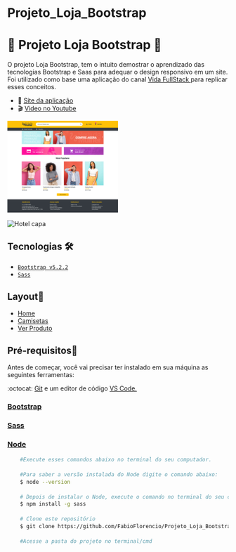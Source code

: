 # Projeto_Loja_Bootstrap

# :dress: Projeto Loja Bootstrap :handbag: 

<p>O projeto Loja Bootstrap, tem o intuito demostrar o aprendizado das tecnologias Bootstrap e Saas para adequar o design responsivo em um site. Foi utilizado como base uma aplicação do canal <a href="https://www.youtube.com/playlist?list=PLMy95_4XE08MT1Af0gtvH-vI8D95exF0y"> Vida FullStack </a> para replicar esses conceitos.</p>


* :rocket: [Site da aplicação](https://fabioflorencio.github.io/Projeto_Loja_Bootstrap/)
* :clapper: [Video no Youtube](https://www.youtube.com/watch?v=8QHxcOjpelY)

<a href="https://www.youtube.com/watch?v=8QHxcOjpelY"><img alt="Hotel capa" src="./Layout/Home.jpg" width="50%"></a>



<img alt="Hotel capa" src="./Layout/esbocoLayout3.png" width="50%">

## Tecnologias :hammer_and_wrench: 

* [`Bootstrap v5.2.2`](#bootstrap)
* [`Sass`](#sass)

##  Layout:art:

- <a href="./Layout/Home.jpg">Home</a>
- <a href="./Layout/Mais Produtos.jpg">Camisetas</a>
- <a href="./Layout/Ver produto.jpg">Ver Produto</a>


## Pré-requisitos:mag_right:

<p>Antes de começar, você vai precisar ter instalado em sua máquina as seguintes ferramentas:</p>
<p>:octocat: <a href="https://git-scm.com/downloads">Git</a> e um editor de código <a href="https://code.visualstudio.com/download">VS Code.</a></p>

### <a href="https://getbootstrap.com/">Bootstrap</a>
### <a href="https://sass-lang.com/install/">Sass</a>
### <a href="https://nodejs.org/en/">Node</a>




```bash
    #Execute esses comandos abaixo no terminal do seu computador.
    
    #Para saber a versão instalada do Node digite o comando abaixo:
    $ node --version
    
    # Depois de instalar o Node, execute o comando no terminal do seu computador para instalar o Sass.
    $ npm install -g sass
    
    # Clone este repositório
    $ git clone https://github.com/FabioFlorencio/Projeto_Loja_Bootstrap.git

    #Acesse a pasta do projeto no terminal/cmd    

```
